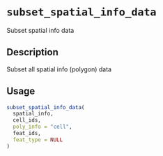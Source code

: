 # `subset_spatial_info_data`

Subset spatial info data


## Description

Subset  all spatial info (polygon) data


## Usage

```r
subset_spatial_info_data(
  spatial_info,
  cell_ids,
  poly_info = "cell",
  feat_ids,
  feat_type = NULL
)
```


